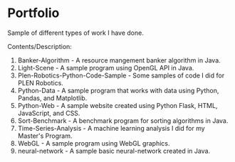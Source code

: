 # Portfolio
Sample of different types of work I have done.

Contents/Description:
1.  Banker-Algorithm - A resource mangement banker algorithm in Java.
2.  Light-Scene - A sample program using OpenGL API in Java.
3.  Plen-Robotics-Python-Code-Sample - Some samples of code I did for PLEN Robotics.
4.  Python-Data - A sample program that works with data using Python, Pandas, and Matplotlib.
5.  Python-Web - A sample website created using Python Flask, HTML, JavaScript, and CSS.
6.  Sort-Benchmark - A benchmark program for sorting algorithms in Java.
7.  Time-Series-Analysis - A machine learning analysis I did for my Master's Program.  
8.  WebGL - A sample program using WebGL graphics.
9.  neural-network - A sample basic neural-network created in Java.


